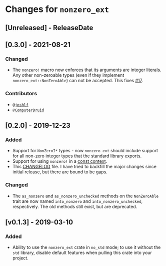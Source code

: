 # Changes for `nonzero_ext`

<!-- next-header -->

## [Unreleased] - ReleaseDate

## [0.3.0] - 2021-08-21

### Changed
* The `nonzero!` macro now enforces that its arguments are integer
  literals. Any other non-zeroable types (even if they implement
  `nonzero_ext::NonZeroAble`) can not be accepted. This fixes
  [#17](https://github.com/antifuchs/nonzero_ext/issues/17).

### Contributors
* [`@joshlf`](https://github.com/joshlf)
* [`@ComputerDruid`](https://github.com/ComputerDruid)

## [0.2.0] - 2019-12-23

### Added
* Support for `NonZeroI*` types - now `nonzero_ext` should include support for all non-zero integer types that the
 standard library exports.
* Support for using `nonzero!` in a [const context](https://doc.rust-lang.org/reference/const_eval.html).
* This [CHANGELOG](./CHANGELOG.md) file. I have tried to backfill the major changes since initial release, but there
 are bound to be gaps.

### Changed
* The `as_nonzero` and `as_nonzero_unchecked` methods on the `NonZeroAble` trait are now named `into_nonzero` and
 `into_nonzero_unchecked`, respectively. The old methods still exist, but are deprecated.

## [v0.1.3] - 2019-03-10

### Added
* Ability to use the `nonzero_ext` crate in `no_std` mode; to use it without the `std` library, disable default
 features when pulling this crate into your project.
